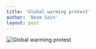 ```yaml
---
title: 'Global warming protest'
author: 'Noam Sain'
layout: post
---
```


![Global warming protest](http://4.bp.blogspot.com/_8aN4krk1nsk/SaqTGeqGkDI/AAAAAAAAAKE/2z-LlL9y7Qw/s400/globalwarmingprotest.jpg "Global warming protest")
